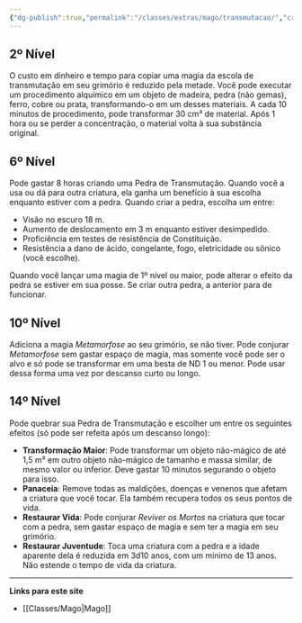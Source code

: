 ```yaml
---
{"dg-publish":true,"permalink":"/classes/extras/mago/transmutacao/","created":"2024-07-23T08:29:11.000-03:00"}
---
```



## 2º Nível
O custo em dinheiro e tempo para copiar uma magia da escola de transmutação em seu grimório é reduzido pela metade. 
Você pode executar um procedimento alquímico em um objeto de madeira, pedra (não gemas), ferro, cobre ou prata, transformando-o em um desses materiais. 
A cada 10 minutos de procedimento, pode transformar 30 cm³ de material. 
Após 1 hora ou se perder a concentração, o material volta à sua substância original.

## 6º Nível
Pode gastar 8 horas criando uma Pedra de Transmutação. Quando você a usa ou dá para outra criatura, ela ganha um benefício à sua escolha enquanto estiver com a pedra. 
Quando criar a pedra, escolha um entre:
- Visão no escuro 18 m.
- Aumento de deslocamento em 3 m enquanto estiver desimpedido.
- Proficiência em testes de resistência de Constituição.
- Resistência a dano de ácido, congelante, fogo, eletricidade ou sônico (você escolhe).

Quando você lançar uma magia de 1º nível ou maior, pode alterar o efeito da pedra se estiver em sua posse. Se criar outra pedra, a anterior para de funcionar.

## 10º Nível
Adiciona a magia *Metamorfose* ao seu grimório, se não tiver. 
Pode conjurar *Metamorfose* sem gastar espaço de magia, mas somente você pode ser o alvo e só pode se transformar em uma besta de ND 1 ou menor. 
Pode usar dessa forma uma vez por descanso curto ou longo.

## 14º Nível
Pode quebrar sua Pedra de Transmutação e escolher um entre os seguintes efeitos (só pode ser refeita após um descanso longo):
- **Transformação Maior**: Pode transformar um objeto não-mágico de até 1,5 m³ em outro objeto não-mágico de tamanho e massa similar, de mesmo valor ou inferior. Deve gastar 10 minutos segurando o objeto para isso.
- **Panaceia**: Remove todas as maldições, doenças e venenos que afetam a criatura que você tocar. Ela também recupera todos os seus pontos de vida.
- **Restaurar Vida**: Pode conjurar *Reviver os Mortos* na criatura que tocar com a pedra, sem gastar espaço de magia e sem ter a magia em seu grimório.
- **Restaurar Juventude**: Toca uma criatura com a pedra e a idade aparente dela é reduzida em 3d10 anos, com um mínimo de 13 anos. Não estende o tempo de vida da criatura.
___
**Links para este site**  
- [[Classes/Mago\|Mago]]
